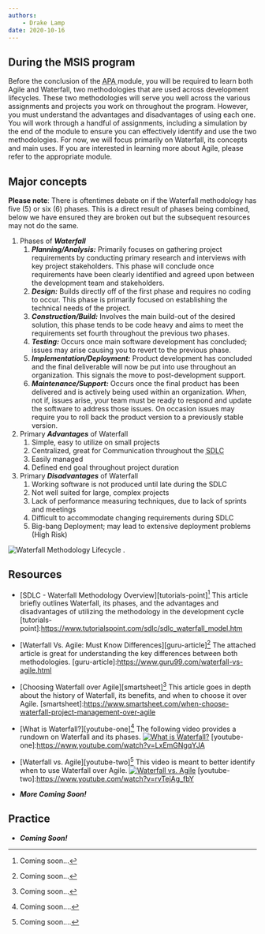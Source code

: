 ```yaml
---
authors:
    - Drake Lamp
date: 2020-10-16
---
```


## During the MSIS program

Before the conclusion of the <abbr title = "Agile, Processes, and Automation"> APA </abbr> module, you will be required to learn both Agile and Waterfall, two methodologies that are used across development lifecycles. These two methodologies will serve you well across the various assignments and projects you work on throughout the program. However, you must understand the advantages and disadvantages of using each one. You will work through a handful of assignments, including a simulation by the end of the module to ensure you can effectively identify and use the two methodologies. For now, we will focus primarily on Waterfall, its concepts and main uses. If you are interested in learning more about Agile, please refer to the appropriate module.

## Major concepts

**Please note**: There is oftentimes debate on if the Waterfall methodology has five (5) or six (6) phases. This is a direct result of phases being combined, below we have ensured they are broken out but the subsequent resources may not do the same.

1. Phases of _**Waterfall**_
    1. _**Planning/Analysis:**_ Primarily focuses on gathering project requirements by conducting primary research and interviews with key project stakeholders. This phase will conclude once requirements have been clearly identified and agreed upon between the development team and stakeholders.
    2. _**Design:**_ Builds directly off of the first phase and requires no coding to occur. This phase is primarily focused on establishing the technical needs of the project.
    3. _**Construction/Build:**_ Involves the main build-out of the desired solution, this phase tends to be code heavy and aims to meet the requirements set fourth throughout the previous two phases.  
    4. _**Testing:**_ Occurs once  main software development has concluded; issues may arise causing you to revert to the previous phase.
    5. _**Implementation/Deployment:**_ Product development has concluded and the final deliverable will now be put into use throughout an organization. This signals the move to post-development support.
    6. _**Maintenance/Support:**_ Occurs once the final product has been delivered and is actively being used within an organization. _When_, not if, issues arise, your team must be ready to respond and update the software to address those issues. On occasion issues may require you to roll back the product version to a previously stable version.
2. Primary _**Advantages**_ of Waterfall
    1. Simple, easy to utilize on small projects
    2. Centralized, great for Communication throughout the <abbr title = "Software Development Lifecycle"> SDLC </abbr>
    3. Easily managed
    4. Defined end goal throughout project duration
3. Primary _**Disadvantages**_ of Waterfall
    1. Working software is not produced until late during the SDLC
    2. Not well suited for large, complex projects
    3. Lack of performance measuring techniques, due to lack of sprints and meetings
    4. Difficult to accommodate changing requirements during SDLC
    5. Big-bang Deployment; may lead to extensive deployment problems (High Risk)

![Waterfall Methodology Lifecycle](/images/waterfall_sdlc.png "Text to show on mouseover") .

## Resources

*  [SDLC - Waterfall Methodology Overview][tutorials-point][^citation-one] This article briefly outlines Waterfall, its phases, and the advantages and disadvantages of utilizing the methodology in the development cycle
[tutorials-point]:https://www.tutorialspoint.com/sdlc/sdlc_waterfall_model.htm
[^citation-one]: Coming soon...

*  [Waterfall Vs. Agile: Must Know Differences][guru-article][^citation-two] The attached article is great for understanding the key differences between both methodologies.
[guru-article]:https://www.guru99.com/waterfall-vs-agile.html
[^citation-two]: Coming soon...

*  [Choosing Waterfall over Agile][smartsheet][^citation-three] This article goes in depth about the history of Waterfall, its benefits, and when to choose it over Agile.
[smartsheet]:https://www.smartsheet.com/when-choose-waterfall-project-management-over-agile
[^citation-three]: Coming soon...

*  [What is Waterfall?][youtube-one][^citation-four] The following video provides a rundown on Waterfall and its phases.
[![What is Waterfall?](https://img.youtube.com/vi/LxEmGNgqYJA/0.jpg)](https://www.youtube.com/watch?v=LxEmGNgqYJA)
[youtube-one]:https://www.youtube.com/watch?v=LxEmGNgqYJA
[^citation-four]: Coming soon....

*  [Waterfall vs. Agile][youtube-two][^citation-five] This video is meant to better identify when to use Waterfall over Agile.
[![Waterfall vs. Agile](https://img.youtube.com/vi/rvTejAg_fbY/0.jpg)](https://www.youtube.com/watch?v=rvTejAg_fbY)
[youtube-two]:https://www.youtube.com/watch?v=rvTejAg_fbY
[^citation-five]: Coming soon....

*  _**More Coming Soon!**_

## Practice

*  _**Coming Soon!**_
